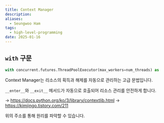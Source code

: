 ```yaml
---
title: Context Manager
description: 
aliases:
  - Seungwoo Ham
tags:
  - high-level-programming
date: 2025-01-16
---
```

## `with` 구문

```python
with concurrent.futures.ThreadPoolExecutor(max_workers=num_threads) as executor:
```

Context Manager는 리소스의 획득과 해제를 자동으로 관리하는 고급 문법입니다.

`__enter__`와 `__exit__` 메서드가 자동으로 호출되어 리소스 관리를 안전하게 합니다.

→ https://docs.python.org/ko/3/library/contextlib.html
→ https://kimjingo.tistory.com/211

위의 주소를 통해 원리를 파악할 수 있습니다.

